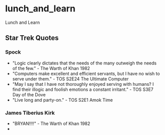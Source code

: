 # lunch_and_learn
Lunch and Learn

## Star Trek Quotes

### Spock

* "Logic clearly dictates that the needs of the many outweigh the needs of the few." - The Warth of Khan 1982
* "Computers make excellent and efficient servants, but I have no wish to serve under them." - TOS S2E24 The Ultimate Computer
* "May I say that I have not thoroughly enjoyed serving with humans? I find their illogic and foolish emotions a constant irritant." - TOS S3E7 Day of the Dove
* "Live long and party-on." - TOS S2E1 Amok Time

### James Tiberius Kirk

* "BRYAN!!!!" - The Warth of Khan 1982
* 
